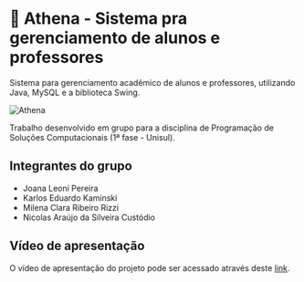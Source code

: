 # :owl: Athena - Sistema pra gerenciamento de alunos e professores
Sistema para gerenciamento acadêmico de alunos e professores, utilizando Java, MySQL e a biblioteca Swing.  

![Athena](https://user-images.githubusercontent.com/77423877/206771796-c72764f8-9e70-453e-afa4-8aa64668f885.jpg)

Trabalho desenvolvido em grupo para a disciplina de Programação de Soluções Computacionais (1ª fase - Unisul).

## Integrantes do grupo
- Joana Leoni Pereira
- Karlos Eduardo Kaminski
- Milena Clara Ribeiro Rizzi
- Nicolas Araújo da Silveira Custódio

## Vídeo de apresentação
O vídeo de apresentação do projeto pode ser acessado através deste [link](https://drive.google.com/file/d/19t6ExkmsAgnmLyzXckOxS_hFhdxlixOC/view?usp=sharing).
